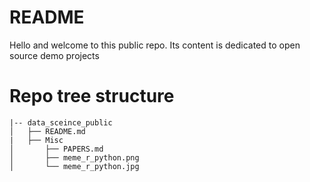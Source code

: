 # README
Hello and welcome to this public repo. Its content is dedicated to open source demo projects

# Repo tree structure

```
|-- data_sceince_public
│   ├── README.md
|   ├── Misc
│       ├── PAPERS.md
│       ├── meme_r_python.png
│       └── meme_r_python.jpg

```

